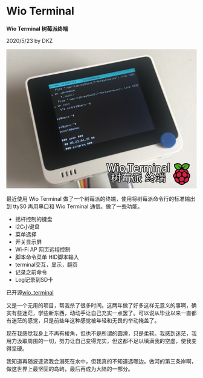 # Wio Terminal

**Wio Terminal 树莓派终端**

2020/5/23 by DKZ

![](blogImg/wioterminal.jpg)

最近使用 Wio Terminal 做了一个树莓派的终端，使用将树莓派命令行的标准输出到 ttyS0 再用串口和 Wio Terminal 通信。做了一些功能。

- 摇杆控制的键盘
- I2C小键盘
- 菜单选择
- 开关显示屏
- Wi-Fi AP 网页远程控制
- 脚本命令菜单 HID脚本输入
- terminal交互，显示，翻页
- 记录之前命令
- Log记录到SD卡

已开源[wio_terminal](https://github.com/davidkingzyb/wio_terminal)

又是一个无用的项目，帮我杀了很多时间。这两年做了好多这样无意义的事啊，确实有些迷茫，学些新东西，动动手让自己充实一点罢了。可以说从毕业以来一直都有迷茫的感觉，只是前些年这种感觉被年轻和无畏的举动掩盖了。

现在我感觉我身上不再有棱角，但也不是所谓的圆滑，只是柔软。我感到迷茫，我用力汲取周围的一切，努力让自己变得充实，但这都不足以填满我的空虚，使我变得坚硬。

我知道再随波逐流我会溺死在水中，但我真的不知道选哪边。做河的第三条岸啊，做这世界上最坚固的岛屿，最后再成为大陆的一部分。
